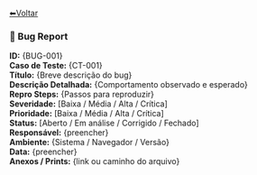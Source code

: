 [⬅Voltar](../../readme.md)  

### 🐞 Bug Report
**ID:** {BUG-001}  
**Caso de Teste:** {CT-001}  
**Título:** {Breve descrição do bug}  
**Descrição Detalhada:** {Comportamento observado e esperado}  
**Repro Steps:** {Passos para reproduzir}  
**Severidade:** [Baixa / Média / Alta / Crítica]  
**Prioridade:** [Baixa / Média / Alta / Crítica]  
**Status:** [Aberto / Em análise / Corrigido / Fechado]  
**Responsável:** {preencher}  
**Ambiente:** {Sistema / Navegador / Versão}  
**Data:** {preencher}  
**Anexos / Prints:** {link ou caminho do arquivo}  
